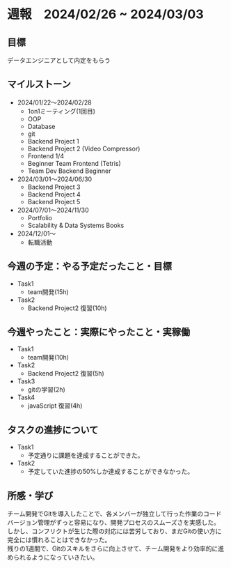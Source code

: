 # 週報　2024/02/26 ~ 2024/03/03

## 目標
データエンジニアとして内定をもらう

## マイルストーン
- 2024/01/22〜2024/02/28
    - 1on1ミーティング(1回目)
    - OOP
    - Database
    - git
    - Backend Project 1
    - Backend Project 2 (Video Compressor)
    - Frontend 1/4
    - Beginner Team Frontend (Tetris)
    - Team Dev Backend Beginner
- 2024/03/01〜2024/06/30
    - Backend Project 3
    - Backend Project 4
    - Backend Project 5 
- 2024/07/01〜2024/11/30
    - Portfolio
    - Scalability & Data Systems Books
- 2024/12/01〜
    - 転職活動

## 今週の予定：やる予定だったこと・目標
- Task1
    - team開発(15h)
- Task2
    - Backend Project2 復習(10h)

## 今週やったこと：実際にやったこと・実稼働
- Task1
    - team開発(10h)
- Task2
    - Backend Project2 復習(5h)
- Task3
    - gitの学習(2h)
- Task4
    - javaScript 復習(4h)


## タスクの進捗について
- Task1
    - 予定通りに課題を達成することができた。
- Task2
    - 予定していた進捗の50%しか達成することができなかった。
    
## 所感・学び
チーム開発でGitを導入したことで、各メンバーが独立して行った作業のコードバージョン管理がずっと容易になり、開発プロセスのスムーズさを実感した。  
しかし、コンフリクトが生じた際の対応には苦労しており、まだGitの使い方に完全には慣れることはできなかった。  
残りの1週間で、Gitのスキルをさらに向上させて、チーム開発をより効率的に進められるようになっていきたい。